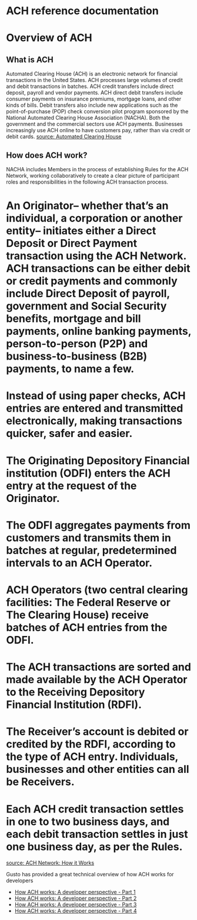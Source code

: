 # ACH reference documentation

# Overview of ACH
## What is ACH
Automated Clearing House (ACH) is an electronic network for financial transactions in the United States. ACH processes large volumes of credit and debit transactions in batches. ACH credit transfers include direct deposit, payroll and vendor payments. ACH direct debit transfers include consumer payments on insurance premiums, mortgage loans, and other kinds of bills. Debit transfers also include new applications such as the point-of-purchase (POP) check conversion pilot program sponsored by the National Automated Clearing House Association (NACHA). Both the government and the commercial sectors use ACH payments. Businesses increasingly use ACH online to have customers pay, rather than via credit or debit cards.
[source: Automated Clearing House](https://en.wikipedia.org/wiki/Automated_Clearing_House)

## How does ACH work? 
NACHA includes Members in the process of establishing Rules for the ACH Network, working collaboratively to create a clear picture of participant roles and responsibilities in the following ACH transaction process.
 

# An Originator– whether that’s an individual, a corporation or another entity– initiates either a Direct Deposit or Direct Payment transaction using the ACH Network. ACH transactions can be either debit or credit payments and commonly include Direct Deposit of payroll, government and Social Security benefits, mortgage and bill payments, online banking payments, person-to-person (P2P) and business-to-business (B2B) payments, to name a few.
# Instead of using paper checks, ACH entries are entered and transmitted electronically, making transactions quicker, safer and easier. 
# The Originating Depository Financial institution (ODFI) enters the ACH entry at the request of the Originator. 
# The ODFI aggregates payments from customers and transmits them in batches at regular, predetermined intervals to an ACH Operator. 
# ACH Operators (two central clearing facilities: The Federal Reserve or The Clearing House) receive batches of ACH entries from the ODFI. 
# The ACH transactions are sorted and made available by the ACH Operator to the Receiving Depository Financial Institution (RDFI). 
# The Receiver’s account is debited or credited by the RDFI, according to the type of ACH entry. Individuals, businesses and other entities can all be Receivers. 
# Each ACH credit transaction settles in one to two business days, and each debit transaction settles in just one business day, as per the Rules. 
[source: ACH Network: How it Works](https://www.nacha.org/ach-network)

Gusto has provided a great technical overview of how ACH works for developers

- [How ACH works: A developer perspective - Part 1](http://engineering.gusto.com/how-ach-works-a-developer-perspective-part-1/)
- [How ACH works: A developer perspective - Part 2](http://engineering.gusto.com/how-ach-works-a-developer-perspective-part-2/)
- [How ACH works: A developer perspective - Part 3](http://engineering.gusto.com/how-ach-works-a-developer-perspective-part-3/)
- [How ACH works: A developer perspective - Part 4](http://engineering.gusto.com/how-ach-works-a-developer-perspective-part-4/)


